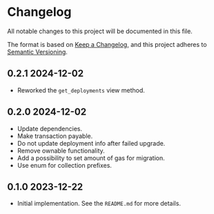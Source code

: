 # Changelog

All notable changes to this project will be documented in this file.

The format is based on [Keep a Changelog](https://keepachangelog.com/en/1.0.0/),
and this project adheres to [Semantic Versioning](https://semver.org/spec/v2.0.0.html).

## 0.2.1 2024-12-02

- Reworked the `get_deployments` view method.

## 0.2.0 2024-12-02

- Update dependencies.
- Make transaction payable.
- Do not update deployment info after failed upgrade.
- Remove ownable functionality.
- Add a possibility to set amount of gas for migration.
- Use enum for collection prefixes.

## 0.1.0 2023-12-22

- Initial implementation. See the `README.md` for more details.  
